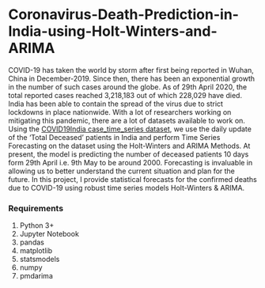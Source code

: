 # Coronavirus-Death-Prediction-in-India-using-Holt-Winters-and-ARIMA

COVID-19 has taken the world by storm after first being reported in Wuhan, China in December-2019. Since then, there has been an exponential growth in the number of such cases around the globe. As of 29th April 2020, the total reported cases reached 3,218,183 out of which 228,029 have died. India has been able to contain the spread of the virus due to strict lockdowns in place nationwide. With a lot of researchers working on mitigating this pandemic, there are a lot of datasets available to work on. Using the 
[COVID19India case_time_series dataset](https://api.covid19india.org/csv/ "COVID19India.org"), we use the daily update of the ‘Total Deceased’ patients in India and perform Time Series Forecasting on the dataset using the Holt-Winters and ARIMA Methods. At present, the model is predicting the number of deceased patients 10 days form 29th April i.e. 9th May to be around 2000. Forecasting is invaluable in allowing us to better understand the current situation and plan for the future. In this project, I provide statistical forecasts for the confirmed deaths due to COVID-19 using robust time series models Holt-Winters & ARIMA. 

### Requirements 
1. Python 3+ 
2. Jupyter Notebook 
3. pandas 
4. matplotlib
5. statsmodels
6. numpy
7. pmdarima


